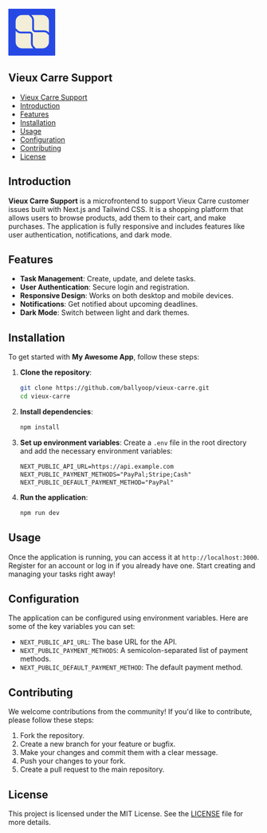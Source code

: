 ![App Icon](/public/image/svg/vieux-carre-support.svg) &nbsp;

## Vieux Carre Support

- [Vieux Carre Support](#vieux-carre-support)
- [Introduction](#introduction)
- [Features](#features)
- [Installation](#installation)
- [Usage](#usage)
- [Configuration](#configuration)
- [Contributing](#contributing)
- [License](#license)

## Introduction
**Vieux Carre Support** is a microfrontend to support Vieux Carre customer issues built with Next.js and Tailwind CSS. It is a shopping platform that allows users to browse products, add them to their cart, and make purchases. The application is fully responsive and includes features like user authentication, notifications, and dark mode.

## Features
- **Task Management**: Create, update, and delete tasks.
- **User Authentication**: Secure login and registration.
- **Responsive Design**: Works on both desktop and mobile devices.
- **Notifications**: Get notified about upcoming deadlines.
- **Dark Mode**: Switch between light and dark themes.

## Installation
To get started with **My Awesome App**, follow these steps:

1. **Clone the repository**:
    ```sh
    git clone https://github.com/ballyoop/vieux-carre.git
    cd vieux-carre
    ```

2. **Install dependencies**:
    ```sh
    npm install
    ```

3. **Set up environment variables**:
    Create a `.env` file in the root directory and add the necessary environment variables:
    ```env
    NEXT_PUBLIC_API_URL=https://api.example.com
    NEXT_PUBLIC_PAYMENT_METHODS="PayPal;Stripe;Cash"
    NEXT_PUBLIC_DEFAULT_PAYMENT_METHOD="PayPal"
    ```

4. **Run the application**:
    ```sh
    npm run dev
    ```

## Usage
Once the application is running, you can access it at `http://localhost:3000`. Register for an account or log in if you already have one. Start creating and managing your tasks right away!

## Configuration
The application can be configured using environment variables. Here are some of the key variables you can set:

- `NEXT_PUBLIC_API_URL`: The base URL for the API.
- `NEXT_PUBLIC_PAYMENT_METHODS`: A semicolon-separated list of payment methods.
- `NEXT_PUBLIC_DEFAULT_PAYMENT_METHOD`: The default payment method.

## Contributing
We welcome contributions from the community! If you'd like to contribute, please follow these steps:

1. Fork the repository.
2. Create a new branch for your feature or bugfix.
3. Make your changes and commit them with a clear message.
4. Push your changes to your fork.
5. Create a pull request to the main repository.

## License
This project is licensed under the MIT License. See the [LICENSE](LICENSE) file for more details.